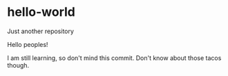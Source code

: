 # hello-world
Just another repository

Hello peoples!

I am still learning, so don't mind this commit.
Don't know about those tacos though.
